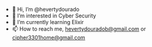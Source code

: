 - 👋 Hi, I’m @hevertydourado
- 👀 I’m interested in Cyber Security
- 🌱 I’m currently learning Elixir
- 📫 How to reach me, hevertydouradob@gmail.com or cipher3301home@gmail.com

<!---
hevertydourado/hevertydourado is a ✨ special ✨ repository because its `README.md` (this file) appears on your GitHub profile.
You can click the Preview link to take a look at your changes.
--->
